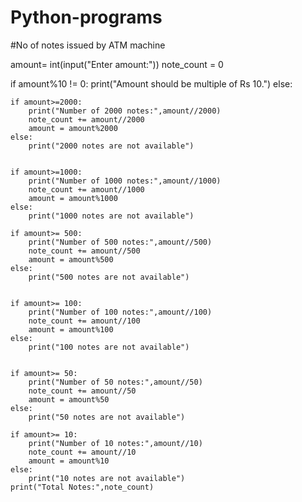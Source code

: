 # Python-programs
#No of notes issued by ATM machine 


amount= int(input("Enter amount:"))
note_count = 0


if amount%10 != 0:
    print("Amount should be multiple of Rs 10.")
else:
    
    
    if amount>=2000:
        print("Number of 2000 notes:",amount//2000)
        note_count += amount//2000
        amount = amount%2000
    else:
        print("2000 notes are not available")
        
 
    if amount>=1000:
        print("Number of 1000 notes:",amount//1000)
        note_count += amount//1000
        amount = amount%1000
    else:
        print("1000 notes are not available")

    if amount>= 500:
        print("Number of 500 notes:",amount//500)
        note_count += amount//500
        amount = amount%500
    else:
        print("500 notes are not available")
        
    
    if amount>= 100:
        print("Number of 100 notes:",amount//100)
        note_count += amount//100
        amount = amount%100
    else:
        print("100 notes are not available")
    
    
    if amount>= 50:
        print("Number of 50 notes:",amount//50)
        note_count += amount//50
        amount = amount%50
    else:
        print("50 notes are not available")
        
    if amount>= 10:
        print("Number of 10 notes:",amount//10)
        note_count += amount//10
        amount = amount%10
    else:
        print("10 notes are not available")
    print("Total Notes:",note_count)   

